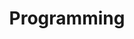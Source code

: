 ---
layout: posts_by_category
categories: Programming
title: Programming
permalink: /category/Programming
---